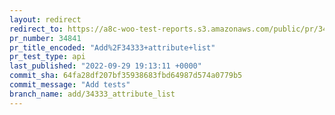 ```yaml
---
layout: redirect
redirect_to: https://a8c-woo-test-reports.s3.amazonaws.com/public/pr/34841/api/index.html
pr_number: 34841
pr_title_encoded: "Add%2F34333+attribute+list"
pr_test_type: api
last_published: "2022-09-29 19:13:11 +0000"
commit_sha: 64fa28df207bf35938683fbd64987d574a0779b5
commit_message: "Add tests"
branch_name: add/34333_attribute_list
---
```

